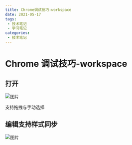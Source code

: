 ```yaml
---
title: Chrome调试技巧-workspace
date: 2021-05-17
tags:
 - 技术笔记
 - 学习笔记
categories:
 - 技术笔记
---
```

# Chrome 调试技巧-workspace

## 打开
![图片](http://img.cdn.sugarat.top/mdImg/MTYyMTIyODE5NTc4Ng==621228195786)

支持拖拽与手动选择

## 编辑支持样式同步

![图片](http://img.cdn.sugarat.top/mdImg/MTYyMTIyODM3ODQzMQ==621228378431)

<comment/>
<tongji/>